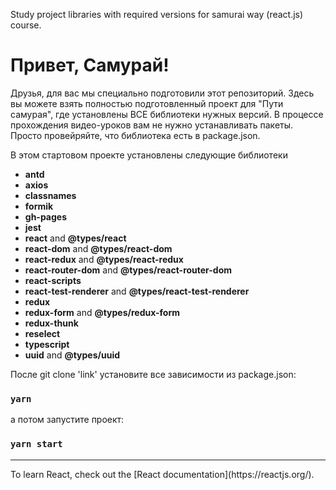 Study project libraries with required versions for samurai way (react.js) course.

# Привет, Самурай!

Друзья, для вас мы специально подготовили этот репозиторий. Здесь вы можете взять полностью подготовленный проект для "Пути самурая", где установлены ВСЕ библиотеки нужных версий.
В процессе прохождения видео-уроков вам не нужно устанавливать пакеты. Просто провейряйте, что библиотека есть в package.json.

В этом стартовом проекте установлены следующие библиотеки

- **antd**
- **axios**
- **classnames**
- **formik**
- **gh-pages**
- **jest**
- **react** and **@types/react**
- **react-dom** and **@types/react-dom**
- **react-redux** and **@types/react-redux**
- **react-router-dom** and **@types/react-router-dom**
- **react-scripts**
- **react-test-renderer** and **@types/react-test-renderer**
- **redux**
- **redux-form** and **@types/redux-form**
- **redux-thunk**
- **reselect**
- **typescript**
- **uuid** and **@types/uuid**

После git clone 'link' установите все зависимости из package.json:

### `yarn`

а потом запустите проект:

### `yarn start`

<hr>
To learn React, check out the [React documentation](https://reactjs.org/).
